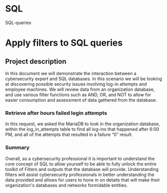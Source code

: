 # SQL
SQL-queries
<!DOCTYPE html>
<html lang="en">
<head>
    <meta charset="UTF-8">
    <title>SQL Query Filters</title>
</head>
<body>
    <h1>Apply filters to SQL queries</h1>
    <h2>Project description</h2>
    <p>
        In this document we will demonstrate the interaction between a cybersecurity expert and SQL databases. In this scenario we will be looking at discovering possible security issues involving log-in attempts and employee machines. We will review data from an organization database, and use various filter functions such as AND, OR, and NOT to allow for easier consumption and assessment of data gathered from the database.
    </p>
    <h3>Retrieve after hours failed login attempts</h3>
    <p>
        In this request, we asked the MariaDB to look in the organization database, within the log_in_attempts table to find all log-ins that happened after 6:00 PM, and all of the attempts that resulted in a failure “0” result.
    </p>
    <!-- More content... -->
    <!-- Add additional sections following the same structure -->
    <h3>Summary</h3>
    <p>
        Overall, as a cybersecurity professional it is important to understand the core concept of SQL to allow yourself to be able to fully unlock the entire toolkit of Filters and outputs that the database will provide. Understanding filters will assist cybersecurity professionals in better understanding the data provided and allows for users to hone in on details that will make their organization's databases and networks formidable entities.
    </p>
</body>
</html>
